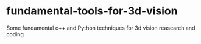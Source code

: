 # fundamental-tools-for-3d-vision
Some fundamental c++ and Python techniques for 3d vision reasearch and coding
